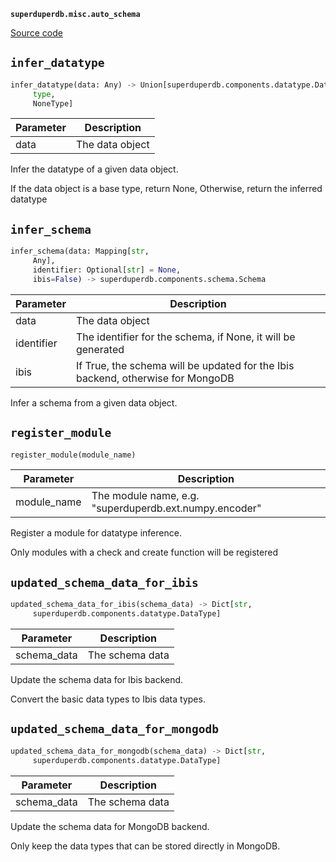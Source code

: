 **`superduperdb.misc.auto_schema`** 

[Source code](https://github.com/SuperDuperDB/superduperdb/blob/main/superduperdb/misc/auto_schema.py)

## `infer_datatype` 

```python
infer_datatype(data: Any) -> Union[superduperdb.components.datatype.DataType,
     type,
     NoneType]
```
| Parameter | Description |
|-----------|-------------|
| data | The data object |

Infer the datatype of a given data object.

If the data object is a base type, return None,
Otherwise, return the inferred datatype

## `infer_schema` 

```python
infer_schema(data: Mapping[str,
     Any],
     identifier: Optional[str] = None,
     ibis=False) -> superduperdb.components.schema.Schema
```
| Parameter | Description |
|-----------|-------------|
| data | The data object |
| identifier | The identifier for the schema, if None, it will be generated |
| ibis | If True, the schema will be updated for the Ibis backend, otherwise for MongoDB |

Infer a schema from a given data object.

## `register_module` 

```python
register_module(module_name)
```
| Parameter | Description |
|-----------|-------------|
| module_name | The module name, e.g. "superduperdb.ext.numpy.encoder" |

Register a module for datatype inference.

Only modules with a check and create function will be registered

## `updated_schema_data_for_ibis` 

```python
updated_schema_data_for_ibis(schema_data) -> Dict[str,
     superduperdb.components.datatype.DataType]
```
| Parameter | Description |
|-----------|-------------|
| schema_data | The schema data |

Update the schema data for Ibis backend.

Convert the basic data types to Ibis data types.

## `updated_schema_data_for_mongodb` 

```python
updated_schema_data_for_mongodb(schema_data) -> Dict[str,
     superduperdb.components.datatype.DataType]
```
| Parameter | Description |
|-----------|-------------|
| schema_data | The schema data |

Update the schema data for MongoDB backend.

Only keep the data types that can be stored directly in MongoDB.

